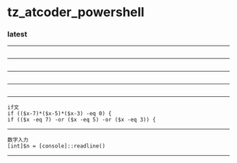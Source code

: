 # tz_atcoder_powershell

### latest
---
```

```
---
```

```
---
```

```
---
```

```
---
```
if文
if (($x-7)*($x-5)*($x-3) -eq 0) {
if (($x -eq 7) -or ($x -eq 5) -or ($x -eq 3)) {
```
---
```
数字入力
[int]$n = [console]::readline()
```
---
